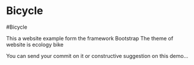 # Bicycle

#Bicycle

This a website example form the framework Bootstrap
The theme of website is ecology bike


You can send your commit on it or constructive suggestion on this demo...


